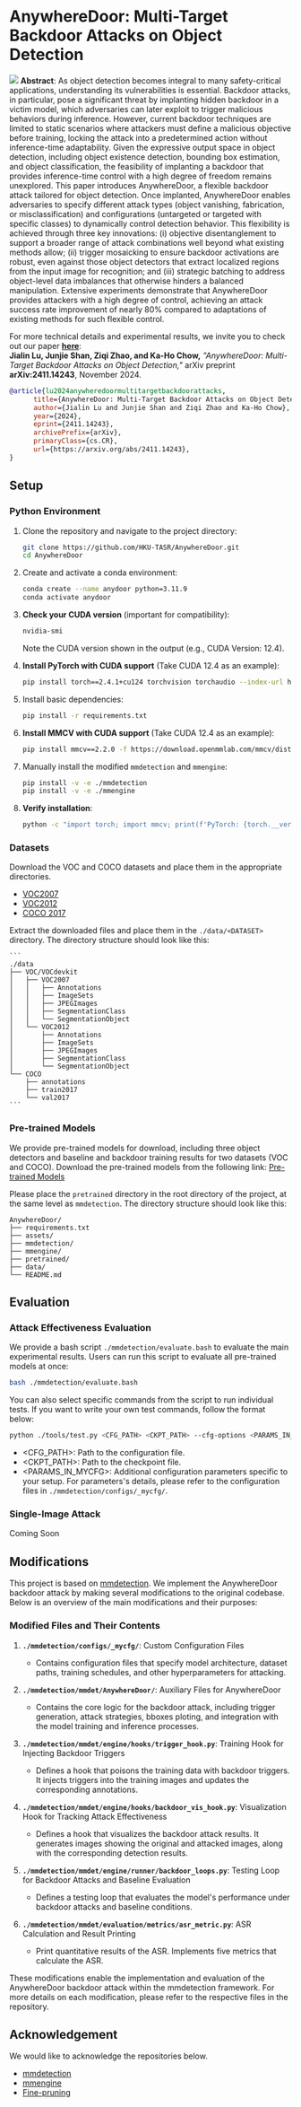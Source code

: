 # AnywhereDoor: Multi-Target Backdoor Attacks on Object Detection

![](assets/intro.png)
**Abstract**: As object detection becomes integral to many safety-critical applications, understanding its vulnerabilities is essential. Backdoor attacks, in particular, pose a significant threat by implanting hidden backdoor in a victim model, which adversaries can later exploit to trigger malicious behaviors during inference. However, current backdoor techniques are limited to static scenarios where attackers must define a malicious objective before training, locking the attack into a predetermined action without inference-time adaptability. Given the expressive output space in object detection, including object existence detection, bounding box estimation, and object classification, the feasibility of implanting a backdoor that provides inference-time control with a high degree of freedom remains unexplored. This paper introduces AnywhereDoor, a flexible backdoor attack tailored for object detection. Once implanted, AnywhereDoor enables adversaries to specify different attack types (object vanishing, fabrication, or misclassification) and configurations (untargeted or targeted with specific classes) to dynamically control detection behavior. This flexibility is achieved through three key innovations: (i) objective disentanglement to support a broader range of attack combinations well beyond what existing methods allow; (ii) trigger mosaicking to ensure backdoor activations are robust, even against those object detectors that extract localized regions from the input image for recognition; and (iii) strategic batching to address object-level data imbalances that otherwise hinders a balanced manipulation. Extensive experiments demonstrate that AnywhereDoor provides attackers with a high degree of control, achieving an attack success rate improvement of nearly 80% compared to adaptations of existing methods for such flexible control.

For more technical details and experimental results, we invite you to check out our paper **[here](https://arxiv.org/abs/2411.14243)**:  
**Jialin Lu, Junjie Shan, Ziqi Zhao, and Ka-Ho Chow,** *"AnywhereDoor: Multi-Target Backdoor Attacks on Object Detection,"* arXiv preprint **arXiv:2411.14243**, November 2024.

```bibtex
@article{lu2024anywheredoormultitargetbackdoorattacks,
      title={AnywhereDoor: Multi-Target Backdoor Attacks on Object Detection}, 
      author={Jialin Lu and Junjie Shan and Ziqi Zhao and Ka-Ho Chow},
      year={2024},
      eprint={2411.14243},
      archivePrefix={arXiv},
      primaryClass={cs.CR},
      url={https://arxiv.org/abs/2411.14243}, 
}
```

## Setup
### Python Environment

1. Clone the repository and navigate to the project directory:
    ```bash
    git clone https://github.com/HKU-TASR/AnywhereDoor.git
    cd AnywhereDoor
    ```

2. Create and activate a conda environment:
    ```bash
    conda create --name anydoor python=3.11.9
    conda activate anydoor
    ```

3. **Check your CUDA version** (important for compatibility):
    ```bash
    nvidia-smi
    ```
    Note the CUDA version shown in the output (e.g., CUDA Version: 12.4).

4. **Install PyTorch with CUDA support** (Take CUDA 12.4 as an example):
    ```bash
    pip install torch==2.4.1+cu124 torchvision torchaudio --index-url https://download.pytorch.org/whl/cu124
    ```

5. Install basic dependencies:
    ```bash
    pip install -r requirements.txt
    ```

6. **Install MMCV with CUDA support** (Take CUDA 12.4 as an example):
    ```bash
    pip install mmcv==2.2.0 -f https://download.openmmlab.com/mmcv/dist/cu124/torch2.4/index.html
    ```

7. Manually install the modified `mmdetection` and `mmengine`:
    ```bash
    pip install -v -e ./mmdetection
    pip install -v -e ./mmengine
    ```

8. **Verify installation**:
    ```bash
    python -c "import torch; import mmcv; print(f'PyTorch: {torch.__version__}, MMCV: {mmcv.__version__}')"
    ```

### Datasets

Download the VOC and COCO datasets and place them in the appropriate directories.
- [VOC2007](http://host.robots.ox.ac.uk/pascal/VOC/voc2007/)
- [VOC2012](http://host.robots.ox.ac.uk/pascal/VOC/voc2012/)
- [COCO 2017](https://cocodataset.org/#download)

Extract the downloaded files and place them in the `./data/<DATASET>` directory. The directory structure should look like this:

    ```
    ./data
    ├── VOC/VOCdevkit
    │   ├── VOC2007
    │   │   ├── Annotations
    │   │   ├── ImageSets
    │   │   ├── JPEGImages
    │   │   ├── SegmentationClass
    │   │   └── SegmentationObject
    │   └── VOC2012
    │       ├── Annotations
    │       ├── ImageSets
    │       ├── JPEGImages
    │       ├── SegmentationClass
    │       └── SegmentationObject
    └── COCO
        ├── annotations
        ├── train2017
        └── val2017
    ```

### Pre-trained Models

We provide pre-trained models for download, including three object detectors and baseline and backdoor training results for two datasets (VOC and COCO). Download the pre-trained models from the following link:
[Pre-trained Models](https://drive.google.com/drive/folders/1X8upfe5zuRJO5evj_R5rJW_u5HE3PncN?usp=share_link)

Please place the `pretrained` directory in the root directory of the project, at the same level as `mmdetection`. The directory structure should look like this:

```
AnywhereDoor/ 
├── requirements.txt
├── assets/
├── mmdetection/ 
├── mmengine/ 
├── pretrained/ 
├── data/ 
└── README.md 

```

## Evaluation

### Attack Effectiveness Evaluation


We provide a bash script `./mmdetection/evaluate.bash` to evaluate the main experimental results. Users can run this script to evaluate all pre-trained models at once:

```bash
bash ./mmdetection/evaluate.bash
```

You can also select specific commands from the script to run individual tests. If you want to write your own test commands, follow the format below:

```bash
python ./tools/test.py <CFG_PATH> <CKPT_PATH> --cfg-options <PARAMS_IN_MYCFG>
```

- <CFG_PATH>: Path to the configuration file.
- <CKPT_PATH>: Path to the checkpoint file.
- <PARAMS_IN_MYCFG>: Additional configuration parameters specific to your setup. For parameters's details, please refer to the configuration files in `./mmdetection/configs/_mycfg/`.

### Single-Image Attack

Coming Soon

## Modifications

This project is based on [mmdetection](https://github.com/open-mmlab/mmdetection). We implement the AnywhereDoor backdoor attack by making several modifications to the original codebase. Below is an overview of the main modifications and their purposes:

### Modified Files and Their Contents

1. **`./mmdetection/configs/_mycfg/`**: Custom Configuration Files
    - Contains configuration files that specify model architecture, dataset paths, training schedules, and other hyperparameters for attacking.

2. **`./mmdetection/mmdet/AnywhereDoor/`**: Auxiliary Files for AnywhereDoor
    - Contains the core logic for the backdoor attack, including trigger generation, attack strategies, bboxes ploting, and integration with the model training and inference processes.

3. **`./mmdetection/mmdet/engine/hooks/trigger_hook.py`**: Training Hook for Injecting Backdoor Triggers
    - Defines a hook that poisons the training data with backdoor triggers. It injects triggers into the training images and updates the corresponding annotations.

4. **`./mmdetection/mmdet/engine/hooks/backdoor_vis_hook.py`**: Visualization Hook for Tracking Attack Effectiveness
    - Defines a hook that visualizes the backdoor attack results. It generates images showing the original and attacked images, along with the corresponding detection results.

5. **`./mmdetection/mmdet/engine/runner/backdoor_loops.py`**: Testing Loop for Backdoor Attacks and Baseline Evaluation
    - Defines a testing loop that evaluates the model's performance under backdoor attacks and baseline conditions.

6. **`./mmdetection/mmdet/evaluation/metrics/asr_metric.py`**: ASR Calculation and Result Printing
    - Print quantitative results of the ASR. Implements five metrics that calculate the ASR.

These modifications enable the implementation and evaluation of the AnywhereDoor backdoor attack within the mmdetection framework. For more details on each modification, please refer to the respective files in the repository.

## Acknowledgement
We would like to acknowledge the repositories below.
* [mmdetection](https://github.com/open-mmlab/mmdetection)
* [mmengine](https://github.com/open-mmlab/mmengine)
* [Fine-pruning](https://github.com/ain-soph/trojanzoo/blob/1e11584a14975412a6fb207bb90b40dff2aad62d/trojanvision/defenses/backdoor/attack_agnostic/fine_pruning.py)